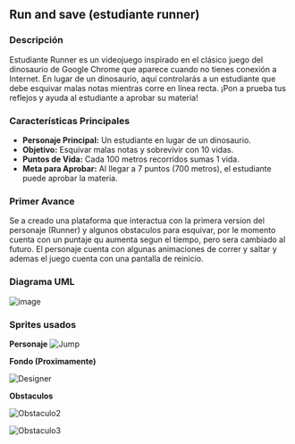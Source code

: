## Run and save (estudiante runner)
### Descripción

Estudiante Runner es un videojuego inspirado en el clásico juego del dinosaurio de Google Chrome que aparece cuando no tienes conexión a Internet. En lugar de un dinosaurio, aquí controlarás a un estudiante que debe esquivar malas notas mientras corre en línea recta. ¡Pon a prueba tus reflejos y ayuda al estudiante a aprobar su materia!

### Características Principales

- **Personaje Principal:** Un estudiante en lugar de un dinosaurio.
- **Objetivo:** Esquivar malas notas y sobrevivir con 10 vidas.
- **Puntos de Vida:** Cada 100 metros recorridos sumas 1 vida.
- **Meta para Aprobar:** Al llegar a 7 puntos (700 metros), el estudiante puede aprobar la materia.

### Primer Avance

Se a creado una plataforma que interactua con la primera version del personaje (Runner) y algunos obstaculos para esquivar, por le momento cuenta con un puntaje qu aumenta segun el tiempo, pero sera cambiado al futuro. El personaje cuenta con algunas animaciones de correr y saltar y ademas el juego cuenta con una pantalla de reinicio.

### Diagrama UML

![image](https://github.com/145548109/Video-Juego---POO/assets/166523628/77ad4be9-15d3-4d11-9c55-b9816036d2c4)

### Sprites usados

**Personaje**
![Jump](https://github.com/145548109/Video-Juego---POO/assets/166523123/d1a59960-3eb3-48cf-8d48-eaa6caf660f7)

**Fondo (Proximamente)**

![Designer](https://github.com/145548109/Video-Juego---POO/assets/166523123/27e1b5f0-8091-46d9-accc-5b1f150aab22)

**Obstaculos**

![Obstaculo2](https://github.com/145548109/Video-Juego---POO/assets/166523123/55d18621-35ed-42f7-9096-5cb86dfc6932)

![Obstaculo3](https://github.com/145548109/Video-Juego---POO/assets/166523123/2d542df7-19f3-4ee9-afef-835b2f505cff)

